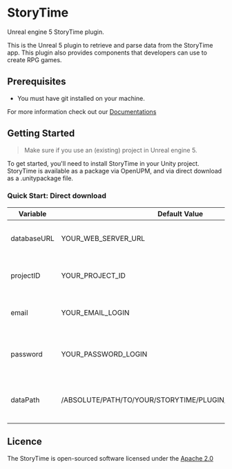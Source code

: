 # StoryTime
Unreal engine 5 StoryTime plugin.

This is the Unreal 5 plugin to retrieve and parse data from the StoryTime app.
This plugin also provides components that developers can use to create RPG games.

## Prerequisites
* You must have git installed on your machine.

For more information check out our [Documentations](https://docs.vamidicreations.nl/)

## Getting Started
> Make sure if you use an (existing) project in Unreal engine 5.

To get started, you'll need to install StoryTime in your Unity project. StoryTime is available as a package via OpenUPM, and via direct download as a .unitypackage file.
### Quick Start: Direct download


| Variable |  Default Value | Description                             |
| -------- | -------------- |-----------------------------------------|
| databaseURL | YOUR_WEB_SERVER_URL | Your web server to retrieve the data from |
| projectID | YOUR_PROJECT_ID | Your project id you want to use.        |
| email | YOUR_EMAIL_LOGIN | Your email credential to log into StoryTime. |
| password | YOUR_PASSWORD_LOGIN | Your password credential to log into StoryTime |
| dataPath | /ABSOLUTE/PATH/TO/YOUR/STORYTIME/PLUGIN/FOLDER/Content/Data | The location to store the JSON data in. |

## Licence
The StoryTime is open-sourced software licensed under the [Apache 2.0](./LICENSE)


